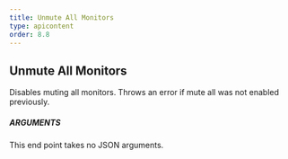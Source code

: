 ```yaml
---
title: Unmute All Monitors
type: apicontent
order: 8.8
---
```


## Unmute All Monitors
Disables muting all monitors. Throws an error if mute all was not enabled previously.

##### ARGUMENTS

This end point takes no JSON arguments.